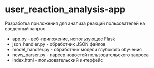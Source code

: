 # user_reaction_analysis-app
Разработка приложения для анализа реакций пользователей на введенный запрос

- app.py - веб-приложение, использующее Flask
- json_handler.py - обработчик JSON файлов
- model_handler.py - обработчик модели глубокого обучения
- news_parser.py - парсер новостей пользовательского запроса
- index.html - пользовательский интерфейс
